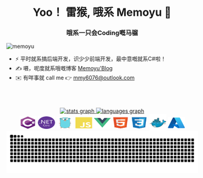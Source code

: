 <h1 align="center"> Yoo！ 雷猴, 哦系 Memoyu 👋 </h1>
<h3 align="center"> 哦系一只会Coding嘅马骝 </h3>

<p align="left"> <img src="https://komarev.com/ghpvc/?username=memoyu&label=%20%20%20%20我记住你了%20%20%20%20&color=0e75b6&style=flat" alt="memoyu" />

  - ⚡ 平时就系搞后端开发，识少少前端开发，最中意嘅就系C#啦！
  - ✍️ 嗫，呢度就系哦嘅博客 [Memoyu'Blog](http://blog.Memoyu.com)
  - ✉️ 有咩事就 call me 👉 mmy6076@outlook.com

</br>
</br>
</br>
  
<!--github 数据统计-->
<div align="center">
  <a href="https://github.com/Memoyu" target="_blank">
    <img src="https://github-readme-stats.vercel.app/api?username=memoyu&hide_title=true&hide_border=ture&layout=compact"  height="150" alt="stats graph"  />
    <img src="https://github-readme-stats.vercel.app/api/top-langs?username=memoyu&hide_title=true&hide_border=ture&layout=compact" height="150" alt="languages graph"  />
   </a>
</div>

<!--技能图标-->
<div align="center">
   <img align="center" alt="Raphael-Js" height="33" width="45" src="https://raw.githubusercontent.com/devicons/devicon/master/icons/csharp/csharp-original.svg">
   <img align="center" alt="Raphael-Js" height="33" width="45" src="https://raw.githubusercontent.com/devicons/devicon/master/icons/dotnetcore/dotnetcore-original.svg">
   <img align="center" alt="Raphael-Js" height="30" width="45" src="https://raw.githubusercontent.com/devicons/devicon/master/icons/go/go-original.svg">
  <img align="center" alt="Raphael-Js" height="30" width="45" src="https://raw.githubusercontent.com/devicons/devicon/master/icons/javascript/javascript-plain.svg">
  <img align="center" alt="Raphael-Js" height="30" width="45" src="https://raw.githubusercontent.com/devicons/devicon/master/icons/vuejs/vuejs-original.svg">
  <img align="center" alt="Raphael-HTML" height="30" width="45" src="https://raw.githubusercontent.com/devicons/devicon/master/icons/html5/html5-original.svg">  
  <img align="center" alt="Raphael-CSS" height="30" width="45" src="https://raw.githubusercontent.com/devicons/devicon/master/icons/css3/css3-original.svg">
    <img align="center" alt="Raphael-CSS" height="45" width="45" src="https://raw.githubusercontent.com/devicons/devicon/master/icons/docker/docker-original.svg">
    <img align="center" alt="Raphael-CSS" height="30" width="45" src="https://raw.githubusercontent.com/devicons/devicon/master/icons/azure/azure-original.svg">
</div>


<!--提交记录贪吃蛇-->
<div align="center">
<img align="center" alt="snake" src="https://github.com/memoyu/memoyu/blob/output/github-contribution-grid-snake.svg">
</div>
